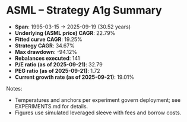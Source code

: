 # ASML – Strategy A1g Summary

- **Span**: 1995-03-15 → 2025-09-19 (30.52 years)
- **Underlying (ASML price) CAGR**: 22.79%
- **Fitted curve CAGR**: 19.25%
- **Strategy CAGR**: 34.67%
- **Max drawdown**: -94.12%
- **Rebalances executed**: 141
- **P/E ratio (as of 2025-09-21)**: 32.79
- **PEG ratio (as of 2025-09-21)**: 1.72
- **Current growth rate (as of 2025-09-21)**: 19.01%

Notes:

- Temperatures and anchors per experiment govern deployment; see EXPERIMENTS.md for details.
- Figures use simulated leveraged sleeve with fees and borrow costs.

